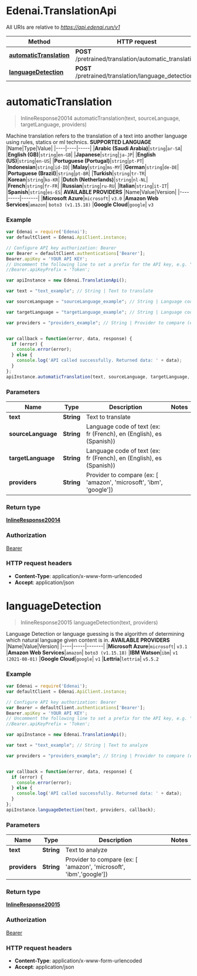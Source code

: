 # Edenai.TranslationApi

All URIs are relative to *https://api.edenai.run/v1*

Method | HTTP request | Description
------------- | ------------- | -------------
[**automaticTranslation**](TranslationApi.md#automaticTranslation) | **POST** /pretrained/translation/automatic_translation | 
[**languageDetection**](TranslationApi.md#languageDetection) | **POST** /pretrained/translation/language_detection | 


<a name="automaticTranslation"></a>
# **automaticTranslation**
> InlineResponse20014 automaticTranslation(text, sourceLanguage, targetLanguage, providers)



Machine translation refers to the translation of a text into another language using rules, statics or ml technics.  **SUPPORTED LANGUAGE**  |Name|Type|Value| |----|----|-----| |**Arabic (Saudi Arabia)**|`string`|`ar-SA`| |**English (GB)**|`string`|`en-GB`| |**Japanese**|`string`|`ja-JP`| |**English (US)**|`string`|`en-US`| |**Portuguese (Portugal)**|`string`|`pt-PT`| |**Indonesian**|`string`|`id-ID`| |**Malay**|`string`|`ms-MY`| |**German**|`string`|`de-DE`| |**Portuguese (Brazil)**|`string`|`pt-BR`| |**Turkish**|`string`|`tr-TR`| |**Korean**|`string`|`ko-KR`| |**Dutch (Netherlands)**|`string`|`nl-NL`| |**French**|`string`|`fr-FR`| |**Russian**|`string`|`ru-RU`| |**Italian**|`string`|`it-IT`| |**Spanish**|`string`|`es-ES`|  **AVAILABLE PROVIDERS**   |Name|Value|Version| |----|-----|-------| |**Microsoft Azure**|`microsoft`| `v3.0`  |**Amazon Web Services**|`amazon`| `boto3 (v1.15.18)`  |**Google Cloud**|`google`| `v3` 

### Example
```javascript
var Edenai = require('Edenai');
var defaultClient = Edenai.ApiClient.instance;

// Configure API key authorization: Bearer
var Bearer = defaultClient.authentications['Bearer'];
Bearer.apiKey = 'YOUR API KEY';
// Uncomment the following line to set a prefix for the API key, e.g. "Token" (defaults to null)
//Bearer.apiKeyPrefix = 'Token';

var apiInstance = new Edenai.TranslationApi();

var text = "text_example"; // String | Text to translate

var sourceLanguage = "sourceLanguage_example"; // String | Language code of text (ex: fr (French), en (English), es (Spanish))

var targetLanguage = "targetLanguage_example"; // String | Language code of text (ex: fr (French), en (English), es (Spanish))

var providers = "providers_example"; // String | Provider to compare (ex: [ 'amazon', 'microsoft', 'ibm', 'google'])


var callback = function(error, data, response) {
  if (error) {
    console.error(error);
  } else {
    console.log('API called successfully. Returned data: ' + data);
  }
};
apiInstance.automaticTranslation(text, sourceLanguage, targetLanguage, providers, callback);
```

### Parameters

Name | Type | Description  | Notes
------------- | ------------- | ------------- | -------------
 **text** | **String**| Text to translate | 
 **sourceLanguage** | **String**| Language code of text (ex: fr (French), en (English), es (Spanish)) | 
 **targetLanguage** | **String**| Language code of text (ex: fr (French), en (English), es (Spanish)) | 
 **providers** | **String**| Provider to compare (ex: [ 'amazon', 'microsoft', 'ibm', 'google']) | 

### Return type

[**InlineResponse20014**](InlineResponse20014.md)

### Authorization

[Bearer](../README.md#Bearer)

### HTTP request headers

 - **Content-Type**: application/x-www-form-urlencoded
 - **Accept**: application/json

<a name="languageDetection"></a>
# **languageDetection**
> InlineResponse20015 languageDetection(text, providers)



Language Detection or language guessing is the algorithm of determining which natural language given content is in.  **AVAILABLE PROVIDERS**   |Name|Value|Version| |----|-----|-------| |**Microsoft Azure**|`microsoft`| `v3.1`  |**Amazon Web Services**|`amazon`| `boto3 (v1.15.18)`  |**IBM Watson**|`ibm`| `v1 (2021-08-01)`  |**Google Cloud**|`google`| `v1`  |**Lettria**|`lettria`| `v5.5.2` 

### Example
```javascript
var Edenai = require('Edenai');
var defaultClient = Edenai.ApiClient.instance;

// Configure API key authorization: Bearer
var Bearer = defaultClient.authentications['Bearer'];
Bearer.apiKey = 'YOUR API KEY';
// Uncomment the following line to set a prefix for the API key, e.g. "Token" (defaults to null)
//Bearer.apiKeyPrefix = 'Token';

var apiInstance = new Edenai.TranslationApi();

var text = "text_example"; // String | Text to analyze

var providers = "providers_example"; // String | Provider to compare (ex: [ 'amazon', 'microsoft', 'ibm','google'])


var callback = function(error, data, response) {
  if (error) {
    console.error(error);
  } else {
    console.log('API called successfully. Returned data: ' + data);
  }
};
apiInstance.languageDetection(text, providers, callback);
```

### Parameters

Name | Type | Description  | Notes
------------- | ------------- | ------------- | -------------
 **text** | **String**| Text to analyze | 
 **providers** | **String**| Provider to compare (ex: [ 'amazon', 'microsoft', 'ibm','google']) | 

### Return type

[**InlineResponse20015**](InlineResponse20015.md)

### Authorization

[Bearer](../README.md#Bearer)

### HTTP request headers

 - **Content-Type**: application/x-www-form-urlencoded
 - **Accept**: application/json

